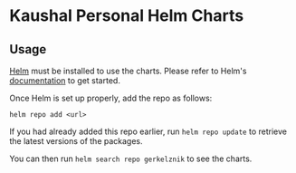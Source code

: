 # Kaushal Personal Helm Charts

## Usage

[Helm](https://helm.sh) must be installed to use the charts.
Please refer to Helm's [documentation](https://helm.sh/docs/) to get started.

Once Helm is set up properly, add the repo as follows:

```console
helm repo add <url>
```

If you had already added this repo earlier, run `helm repo update` to retrieve the latest versions of the packages.

You can then run `helm search repo gerkelznik` to see the charts.
